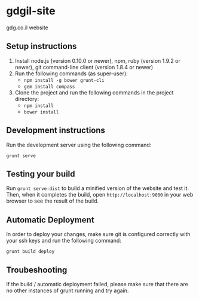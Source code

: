 gdgil-site
==========

gdg.co.il website

## Setup instructions

1. Install node.js (version 0.10.0 or newer), npm, ruby (version 1.9.2 or newer), git command-line client (version 1.8.4 or newer)
2. Run the following commands (as super-user):
   * `npm install -g bower grunt-cli`
   * `gem install compass`
3. Clone the project and run the following commands in the project directory:
   * `npm install`
   * `bower install`

## Development instructions

Run the development server using the following command:

`grunt serve`

## Testing your build

Run `grunt serve:dist` to build a minified version of the website and test it. Then, when it completes the build, open `http://localhost:9000` in your web browser to see the result of the build.

## Automatic Deployment

In order to deploy your changes, make sure git is configured correctly with your ssh keys and run the following command:

`grunt build deploy`

## Troubeshooting

If the build / automatic deployment failed, please make sure that there are no other instances of grunt running and try again.

